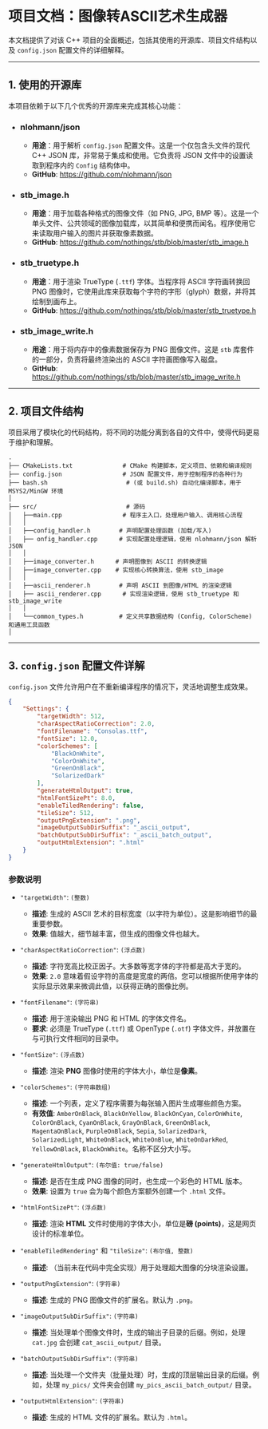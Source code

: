 # 项目文档：图像转ASCII艺术生成器

本文档提供了对该 C++ 项目的全面概述，包括其使用的开源库、项目文件结构以及 `config.json` 配置文件的详细解释。

---

## 1. 使用的开源库

本项目依赖于以下几个优秀的开源库来完成其核心功能：

* ### **nlohmann/json**
    * **用途**：用于解析 `config.json` 配置文件。这是一个仅包含头文件的现代 C++ JSON 库，非常易于集成和使用。它负责将 JSON 文件中的设置读取到程序内的 `Config` 结构体中。
    * **GitHub**: <https://github.com/nlohmann/json>

* ### **stb_image.h**
    * **用途**：用于加载各种格式的图像文件（如 PNG, JPG, BMP 等）。这是一个单头文件、公共领域的图像加载库，以其简单和便携而闻名。程序使用它来读取用户输入的图片并获取像素数据。
    * **GitHub**: <https://github.com/nothings/stb/blob/master/stb_image.h>

* ### **stb_truetype.h**
    * **用途**：用于渲染 TrueType (`.ttf`) 字体。当程序将 ASCII 字符画转换回 PNG 图像时，它使用此库来获取每个字符的字形（glyph）数据，并将其绘制到画布上。
    * **GitHub**: <https://github.com/nothings/stb/blob/master/stb_truetype.h>

* ### **stb_image_write.h**
    * **用途**：用于将内存中的像素数据保存为 PNG 图像文件。这是 `stb` 库套件的一部分，负责将最终渲染出的 ASCII 字符画图像写入磁盘。
    * **GitHub**: <https://github.com/nothings/stb/blob/master/stb_image_write.h>

---

## 2. 项目文件结构

项目采用了模块化的代码结构，将不同的功能分离到各自的文件中，使得代码更易于维护和理解。

```
.
├── CMakeLists.txt              # CMake 构建脚本，定义项目、依赖和编译规则
├── config.json                 # JSON 配置文件，用于控制程序的各种行为
├── bash.sh                      # (或 build.sh) 自动化编译脚本，用于 MSYS2/MinGW 环境
│
├── src/                         # 源码
│   ├──main.cpp                 # 程序主入口，处理用户输入、调用核心流程
│   │
│   ├──config_handler.h        # 声明配置处理函数 (加载/写入)
│   ├── onfig_handler.cpp      # 实现配置处理逻辑，使用 nlohmann/json 解析 JSON
│   │
│   ├──image_converter.h      # 声明图像到 ASCII 的转换逻辑
│   ├──image_converter.cpp    # 实现核心转换算法，使用 stb_image
│   │
│   ├──ascii_renderer.h        # 声明 ASCII 到图像/HTML 的渲染逻辑
│   ├── ascii_renderer.cpp      # 实现渲染逻辑，使用 stb_truetype 和 stb_image_write
│   │
│   └──common_types.h          # 定义共享数据结构 (Config, ColorScheme) 和通用工具函数
│
```

---

## 3. `config.json` 配置文件详解

`config.json` 文件允许用户在不重新编译程序的情况下，灵活地调整生成效果。

```json
{
    "Settings": {
        "targetWidth": 512,
        "charAspectRatioCorrection": 2.0,
        "fontFilename": "Consolas.ttf",
        "fontSize": 12.0,
        "colorSchemes": [
            "BlackOnWhite",
            "ColorOnWhite",
            "GreenOnBlack",
            "SolarizedDark"
        ],
        "generateHtmlOutput": true,
        "htmlFontSizePt": 8.0,
        "enableTiledRendering": false,
        "tileSize": 512,
        "outputPngExtension": ".png",
        "imageOutputSubDirSuffix": "_ascii_output",
        "batchOutputSubDirSuffix": "_ascii_batch_output",
        "outputHtmlExtension": ".html"
    }
}
```

### 参数说明

* `"targetWidth"`: `(整数)`
    * **描述**: 生成的 ASCII 艺术的目标宽度（以字符为单位）。这是影响细节的最重要参数。
    * **效果**: 值越大，细节越丰富，但生成的图像文件也越大。

* `"charAspectRatioCorrection"`: `(浮点数)`
    * **描述**: 字符宽高比校正因子。大多数等宽字体的字符都是高大于宽的。
    * **效果**: `2.0` 意味着假设字符的高度是宽度的两倍。您可以根据所使用字体的实际显示效果来微调此值，以获得正确的图像比例。

* `"fontFilename"`: `(字符串)`
    * **描述**: 用于渲染输出 PNG 和 HTML 的字体文件名。
    * **要求**: 必须是 TrueType (`.ttf`) 或 OpenType (`.otf`) 字体文件，并放置在与可执行文件相同的目录中。

* `"fontSize"`: `(浮点数)`
    * **描述**: 渲染 **PNG** 图像时使用的字体大小，单位是**像素**。

* `"colorSchemes"`: `(字符串数组)`
    * **描述**: 一个列表，定义了程序需要为每张输入图片生成哪些颜色方案。
    * **有效值**: `AmberOnBlack`, `BlackOnYellow`, `BlackOnCyan`, `ColorOnWhite`, `ColorOnBlack`, `CyanOnBlack`, `GrayOnBlack`, `GreenOnBlack`, `MagentaOnBlack`, `PurpleOnBlack`, `Sepia`, `SolarizedDark`, `SolarizedLight`, `WhiteOnBlack`, `WhiteOnBlue`, `WhiteOnDarkRed`, `YellowOnBlack`, `BlackOnWhite`。名称不区分大小写。

* `"generateHtmlOutput"`: `(布尔值: true/false)`
    * **描述**: 是否在生成 PNG 图像的同时，也生成一个彩色的 HTML 版本。
    * **效果**: 设置为 `true` 会为每个颜色方案额外创建一个 `.html` 文件。

* `"htmlFontSizePt"`: `(浮点数)`
    * **描述**: 渲染 **HTML** 文件时使用的字体大小，单位是**磅 (points)**，这是网页设计的标准单位。

* `"enableTiledRendering"` 和 `"tileSize"`: `(布尔值, 整数)`
    * **描述**: （当前未在代码中完全实现）用于处理超大图像的分块渲染设置。

* `"outputPngExtension"`: `(字符串)`
    * **描述**: 生成的 PNG 图像文件的扩展名。默认为 `.png`。

* `"imageOutputSubDirSuffix"`: `(字符串)`
    * **描述**: 当处理单个图像文件时，生成的输出子目录的后缀。例如，处理 `cat.jpg` 会创建 `cat_ascii_output/` 目录。

* `"batchOutputSubDirSuffix"`: `(字符串)`
    * **描述**: 当处理一个文件夹（批量处理）时，生成的顶层输出目录的后缀。例如，处理 `my_pics/` 文件夹会创建 `my_pics_ascii_batch_output/` 目录。

* `"outputHtmlExtension"`: `(字符串)`
    * **描述**: 生成的 HTML 文件的扩展名。默认为 `.html`。
